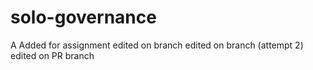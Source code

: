 # solo-governance

A Added for assignment
edited on branch
edited on branch (attempt 2)
edited on PR branch

